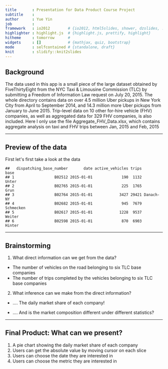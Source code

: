 ```yaml
---
title       : Presentation for Data Product Course Project
subtitle    : 
author      : Yue Yin
job         : 
framework   : io2012        # {io2012, html5slides, shower, dzslides, ...}
highlighter : highlight.js  # {highlight.js, prettify, highlight}
hitheme     : tomorrow      # 
widgets     : []            # {mathjax, quiz, bootstrap}
mode        : selfcontained # {standalone, draft}
knit        : slidify::knit2slides
---
```


## Background 

The data used in this app is a small piece of the large dataset obtained by FiveThirtyEight from the  NYC Taxi & Limousine Commission (TLC) by submitting a Freedom of Information Law request on July 20, 2015. The whole directory contains data on over 4.5 million Uber pickups in New York City from April to September 2014, and 14.3 million more Uber pickups from January to June 2015. Trip-level data on 10 other for-hire vehicle (FHV) companies, as well as aggregated data for 329 FHV companies, is also included. Here I only use the file Aggregate_FHV_Data.xlsx, which contains aggregate analysis on taxi and FHV trips between Jan, 2015 and Feb, 2015

---  

## Preview of the data
First let's first take a look at the data

```
##   dispatching_base_number       date active_vehicles trips      base
## 1                  B02512 2015-01-01             190  1132     Unter
## 2                  B02765 2015-01-01             225  1765      Grun
## 3                  B02764 2015-01-01            3427 29421 Danach-NY
## 4                  B02682 2015-01-01             945  7679 Schmecken
## 5                  B02617 2015-01-01            1228  9537    Weiter
## 6                  B02598 2015-01-01             870  6903    Hinter
```


--- 


## Brainstorming 

1. What direct information can we get from the data?

*  The number of vehicles on the road belonging to six TLC base companies
*  The number of trips completed by the vehicles belonging to six TLC base companies

2. What inference can we make from the direct information?

*  .... The daily market share of each company!

*  .... And is the market composition different under different statistics?

--- 

## Final Product: What can we present?
1. A pie chart showing the daily market share of each company
2. Users can get the absolute value by moving cursor on each slice
3. Users can choose the date they are interested in
4. Users can choose the metric they are interested in









